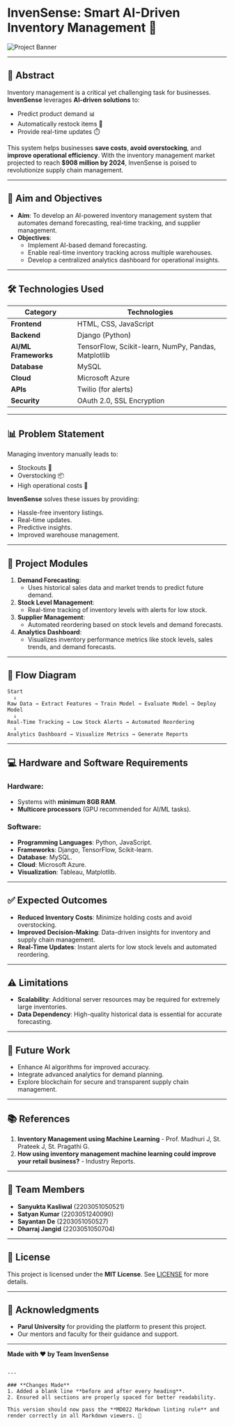 # InvenSense: Smart AI-Driven Inventory Management 🚀

![Project Banner](https://via.placeholder.com/800x200.png?text=InvenSense+AI+Inventory+Management) <!-- Add a relevant banner image here -->

---

## 📝 **Abstract**

Inventory management is a critical yet challenging task for businesses. **InvenSense** leverages **AI-driven solutions** to:
- Predict product demand 📊
- Automatically restock items 🔄
- Provide real-time updates ⏱️

This system helps businesses **save costs**, **avoid overstocking**, and **improve operational efficiency**. With the inventory management market projected to reach **$908 million by 2024**, InvenSense is poised to revolutionize supply chain management.

---

## 🎯 **Aim and Objectives**

- **Aim**: To develop an AI-powered inventory management system that automates demand forecasting, real-time tracking, and supplier management.
- **Objectives**:
  - Implement AI-based demand forecasting.
  - Enable real-time inventory tracking across multiple warehouses.
  - Develop a centralized analytics dashboard for operational insights.

---

## 🛠️ **Technologies Used**

| **Category**         | **Technologies**                                                                 |
|-----------------------|---------------------------------------------------------------------------------|
| **Frontend**          | HTML, CSS, JavaScript                                                           |
| **Backend**           | Django (Python)                                                                 |
| **AI/ML Frameworks**  | TensorFlow, Scikit-learn, NumPy, Pandas, Matplotlib                             |
| **Database**          | MySQL                                                                           |
| **Cloud**             | Microsoft Azure                                                                 |
| **APIs**              | Twilio (for alerts)                                                             |
| **Security**          | OAuth 2.0, SSL Encryption                                                       |

---

## 📊 **Problem Statement**

Managing inventory manually leads to:
- Stockouts 🚫
- Overstocking 📦
- High operational costs 💸

**InvenSense** solves these issues by providing:
- Hassle-free inventory listings.
- Real-time updates.
- Predictive insights.
- Improved warehouse management.

---

## 🧩 **Project Modules**

1. **Demand Forecasting**:
   - Uses historical sales data and market trends to predict future demand.
2. **Stock Level Management**:
   - Real-time tracking of inventory levels with alerts for low stock.
3. **Supplier Management**:
   - Automated reordering based on stock levels and demand forecasts.
4. **Analytics Dashboard**:
   - Visualizes inventory performance metrics like stock levels, sales trends, and demand forecasts.

---

## 🔄 **Flow Diagram**

```plaintext
Start
  ↓
Raw Data → Extract Features → Train Model → Evaluate Model → Deploy Model
  ↓
Real-Time Tracking → Low Stock Alerts → Automated Reordering
  ↓
Analytics Dashboard → Visualize Metrics → Generate Reports
```

---

## 💻 **Hardware and Software Requirements**

### **Hardware**:
- Systems with **minimum 8GB RAM**.
- **Multicore processors** (GPU recommended for AI/ML tasks).

### **Software**:
- **Programming Languages**: Python, JavaScript.
- **Frameworks**: Django, TensorFlow, Scikit-learn.
- **Database**: MySQL.
- **Cloud**: Microsoft Azure.
- **Visualization**: Tableau, Matplotlib.

---

## ✅ **Expected Outcomes**

- **Reduced Inventory Costs**: Minimize holding costs and avoid overstocking.
- **Improved Decision-Making**: Data-driven insights for inventory and supply chain management.
- **Real-Time Updates**: Instant alerts for low stock levels and automated reordering.

---

## ⚠️ **Limitations**

- **Scalability**: Additional server resources may be required for extremely large inventories.
- **Data Dependency**: High-quality historical data is essential for accurate forecasting.

---

## 🚀 **Future Work**

- Enhance AI algorithms for improved accuracy.
- Integrate advanced analytics for demand planning.
- Explore blockchain for secure and transparent supply chain management.

---

## 📚 **References**

1. **Inventory Management using Machine Learning** - Prof. Madhuri J, St. Prateek J, St. Pragathi G.
2. **How using inventory management machine learning could improve your retail business?** - Industry Reports.

---

## 👥 **Team Members**

- **Sanyukta Kasliwal** (2203051050521)
- **Satyan Kumar** (2203051240090)
- **Sayantan De** (2203051050527)
- **Dharraj Jangid** (2203051050704)

---

## 📄 **License**

This project is licensed under the **MIT License**. See [LICENSE](LICENSE) for more details.

---

## 🙏 **Acknowledgments**

- **Parul University** for providing the platform to present this project.
- Our mentors and faculty for their guidance and support.

---

**Made with ❤️ by Team InvenSense**
```

---

### **Changes Made**
1. Added a blank line **before and after every heading**.
2. Ensured all sections are properly spaced for better readability.

This version should now pass the **MD022 Markdown linting rule** and render correctly in all Markdown viewers. 🚀